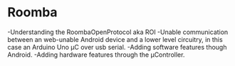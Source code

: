 Roomba
======
-Understanding the RoombaOpenProtocol aka ROI
-Unable communication between an web-unable Android device and a lower level circuitry, in this case an Arduino Uno µC over usb serial.
-Adding software features though Android.
-Adding hardware features through the µController.
